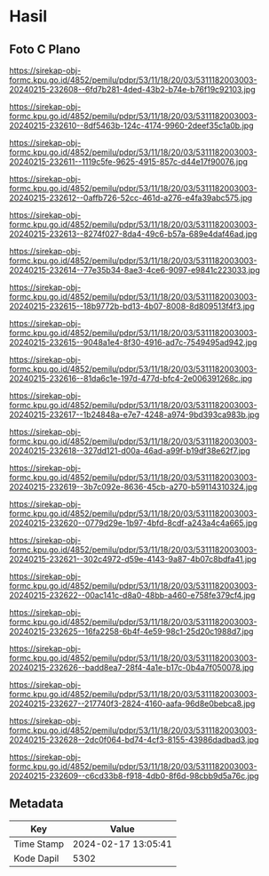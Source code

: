# Hasil

## Foto C Plano

https://sirekap-obj-formc.kpu.go.id/4852/pemilu/pdpr/53/11/18/20/03/5311182003003-20240215-232608--6fd7b281-4ded-43b2-b74e-b76f19c92103.jpg

https://sirekap-obj-formc.kpu.go.id/4852/pemilu/pdpr/53/11/18/20/03/5311182003003-20240215-232610--8df5463b-124c-4174-9960-2deef35c1a0b.jpg

https://sirekap-obj-formc.kpu.go.id/4852/pemilu/pdpr/53/11/18/20/03/5311182003003-20240215-232611--1119c5fe-9625-4915-857c-d44e17f90076.jpg

https://sirekap-obj-formc.kpu.go.id/4852/pemilu/pdpr/53/11/18/20/03/5311182003003-20240215-232612--0affb726-52cc-461d-a276-e4fa39abc575.jpg

https://sirekap-obj-formc.kpu.go.id/4852/pemilu/pdpr/53/11/18/20/03/5311182003003-20240215-232613--8274f027-8da4-49c6-b57a-689e4daf46ad.jpg

https://sirekap-obj-formc.kpu.go.id/4852/pemilu/pdpr/53/11/18/20/03/5311182003003-20240215-232614--77e35b34-8ae3-4ce6-9097-e9841c223033.jpg

https://sirekap-obj-formc.kpu.go.id/4852/pemilu/pdpr/53/11/18/20/03/5311182003003-20240215-232615--18b9772b-bd13-4b07-8008-8d809513f4f3.jpg

https://sirekap-obj-formc.kpu.go.id/4852/pemilu/pdpr/53/11/18/20/03/5311182003003-20240215-232615--9048a1e4-8f30-4916-ad7c-7549495ad942.jpg

https://sirekap-obj-formc.kpu.go.id/4852/pemilu/pdpr/53/11/18/20/03/5311182003003-20240215-232616--81da6c1e-197d-477d-bfc4-2e006391268c.jpg

https://sirekap-obj-formc.kpu.go.id/4852/pemilu/pdpr/53/11/18/20/03/5311182003003-20240215-232617--1b24848a-e7e7-4248-a974-9bd393ca983b.jpg

https://sirekap-obj-formc.kpu.go.id/4852/pemilu/pdpr/53/11/18/20/03/5311182003003-20240215-232618--327dd121-d00a-46ad-a99f-b19df38e62f7.jpg

https://sirekap-obj-formc.kpu.go.id/4852/pemilu/pdpr/53/11/18/20/03/5311182003003-20240215-232619--3b7c092e-8636-45cb-a270-b59114310324.jpg

https://sirekap-obj-formc.kpu.go.id/4852/pemilu/pdpr/53/11/18/20/03/5311182003003-20240215-232620--0779d29e-1b97-4bfd-8cdf-a243a4c4a665.jpg

https://sirekap-obj-formc.kpu.go.id/4852/pemilu/pdpr/53/11/18/20/03/5311182003003-20240215-232621--302c4972-d59e-4143-9a87-4b07c8bdfa41.jpg

https://sirekap-obj-formc.kpu.go.id/4852/pemilu/pdpr/53/11/18/20/03/5311182003003-20240215-232622--00ac141c-d8a0-48bb-a460-e758fe379cf4.jpg

https://sirekap-obj-formc.kpu.go.id/4852/pemilu/pdpr/53/11/18/20/03/5311182003003-20240215-232625--16fa2258-6b4f-4e59-98c1-25d20c1988d7.jpg

https://sirekap-obj-formc.kpu.go.id/4852/pemilu/pdpr/53/11/18/20/03/5311182003003-20240215-232626--badd8ea7-28f4-4a1e-b17c-0b4a7f050078.jpg

https://sirekap-obj-formc.kpu.go.id/4852/pemilu/pdpr/53/11/18/20/03/5311182003003-20240215-232627--217740f3-2824-4160-aafa-96d8e0bebca8.jpg

https://sirekap-obj-formc.kpu.go.id/4852/pemilu/pdpr/53/11/18/20/03/5311182003003-20240215-232628--2dc0f064-bd74-4cf3-8155-43986dadbad3.jpg

https://sirekap-obj-formc.kpu.go.id/4852/pemilu/pdpr/53/11/18/20/03/5311182003003-20240215-232609--c6cd33b8-f918-4db0-8f6d-98cbb9d5a76c.jpg


## Metadata

| Key        | Value               |
| ---------- | ------------------- |
| Time Stamp | 2024-02-17 13:05:41 |
| Kode Dapil | 5302                |



